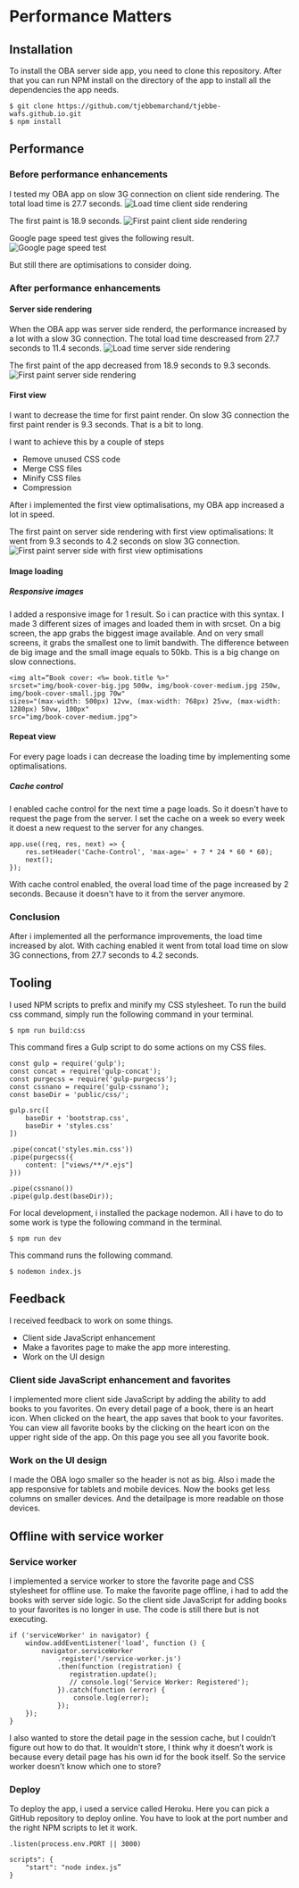 
# Performance Matters

## Installation
To install the OBA server side app, you need to clone this repository. After that you can run NPM install on the directory of the app to install all the dependencies the app needs.

    $ git clone https://github.com/tjebbemarchand/tjebbe-wafs.github.io.git
    $ npm install

## Performance
### Before performance enhancements
I tested my OBA app on slow 3G connection on client side rendering.
The total load time is 27.7 seconds.
![Load time client side rendering](./docs/client-side-load-time.jpg)

The first paint is 18.9 seconds.
![First paint client side rendering](./docs/client-side-first-paint.jpg)

Google page speed test gives the following result.
![Google page speed test](./docs/google-page-speed-test-before.jpg)

But still there are optimisations to consider doing.  

### After performance enhancements
#### Server side rendering
When the OBA app was server side renderd, the performance increased by a lot with a slow 3G connection.
The total load time descreased from 27.7 seconds to 11.4 seconds.
![Load time server side rendering](./docs/server-side-load-time.jpg)

The first paint of the app decreased from 18.9 seconds to 9.3 seconds.
![First paint server side rendering](./docs/server-side-first-paint.jpg)

#### First view
I want to decrease the time for first paint render. On slow 3G connection the first paint render is 9.3 seconds. That is a bit to long.

I want to achieve this by a couple of steps
- Remove unused CSS code
- Merge CSS files
- Minify CSS files
- Compression

After i implemented the first view optimalisations, my OBA app increased a lot in speed.

The first paint on server side rendering with first view optimalisations:
It went from 9.3 seconds to 4.2 seconds on slow 3G connection.
![First paint server side with first view optimisations](./docs/server-side-first-view-first-paint.jpg)

#### Image loading
##### Responsive images
I added a responsive image for 1 result. So i can practice with this syntax. I made 3 different sizes of images and loaded them in with srcset. On a big screen, the app grabs the biggest image available. And on very small screens, it grabs the smallest one to limit bandwith.
The difference between de big image and the small image equals to 50kb. This is a big change on slow connections.

    <img alt=“Book cover: <%= book.title %>"
    srcset="img/book-cover-big.jpg 500w, img/book-cover-medium.jpg 250w, img/book-cover-small.jpg 70w"
    sizes="(max-width: 500px) 12vw, (max-width: 768px) 25vw, (max-width: 1280px) 50vw, 100px"
    src="img/book-cover-medium.jpg">

#### Repeat view
For every page loads i can decrease the loading time by implementing some optimalisations.

##### Cache control
I enabled cache control for the next time a page loads. So it doesn't have to request the page from the server. I set the cache on a week so every week it doest a new request to the server for any changes.

    app.use((req, res, next) => {
	    res.setHeader('Cache-Control', 'max-age=' + 7 * 24 * 60 * 60);
	    next();
    });

With cache control enabled, the overal load time of the page increased by 2 seconds. Because it doesn't have to it from the server anymore.

### Conclusion
After i implemented all the performance improvements, the load time increased by alot. With caching enabled it went from total load time on slow 3G connections, from 27.7 seconds to 4.2 seconds.

## Tooling
I used NPM scripts to prefix and minify my CSS stylesheet. To run the build css command, simply run the following command in your terminal.

    $ npm run build:css
    
This command fires a Gulp script to do some actions on my CSS files.

    const gulp = require('gulp');
    const concat = require('gulp-concat');
    const purgecss = require('gulp-purgecss');
    const cssnano = require('gulp-cssnano');
    const baseDir = 'public/css/';
    
    gulp.src([
	    baseDir + 'bootstrap.css',
	    baseDir + 'styles.css'
    ])

    .pipe(concat('styles.min.css'))
    .pipe(purgecss({
	    content: ["views/**/*.ejs"]
    }))
    
    .pipe(cssnano())
    .pipe(gulp.dest(baseDir));

For local development, i installed the package nodemon. All i have to do to some work is type the following command in the terminal.

    $ npm run dev

This command runs the following command.

    $ nodemon index.js

## Feedback
I received feedback to work on some things.
- Client side JavaScript enhancement
- Make a favorites page to make the app more interesting.
- Work on the UI design

### Client side JavaScript enhancement and favorites
I implemented more client side JavaScript by adding the ability to add books to you favorites. On every detail page of a book, there is an heart icon. When clicked on the heart, the app saves that book to your favorites. You can view all favorite books by the clicking on the heart icon on the upper right side of the app. On this page you see all you favorite book.

### Work on the UI design
I made the OBA logo smaller so the header is not as big.
Also i made the app responsive for tablets and mobile devices. Now the books get less columns on smaller devices. And the detailpage is more readable on those devices.

## Offline with service worker
### Service worker
I implemented a service worker to store the favorite page and CSS stylesheet for offline use. To make the favorite page offline, i had to add the books with server side logic. So the client side JavaScript for adding books to your favorites is no longer in use. The code is still there but is not executing.

    if ('serviceWorker' in navigator) {
	    window.addEventListener('load', function () {
		    navigator.serviceWorker
				.register('/service-worker.js')
			    .then(function (registration) {
				   registration.update();
				   // console.log('Service Worker: Registered');
				}).catch(function (error) {
				    console.log(error);
			    });
	    });
    }

I also wanted to store the detail page in the session cache, but I couldn’t figure out how to do that. It wouldn’t store, I think why it doesn’t work is because every detail page has his own id for the book itself. So the service worker doesn’t know which one to store?

### Deploy
To deploy the app, i used a service called Heroku. Here you can pick a GitHub repository to deploy online. You have to look at the port number and the right NPM scripts to let it work.

    .listen(process.env.PORT || 3000)

    scripts": {
	    "start": "node index.js”
    }